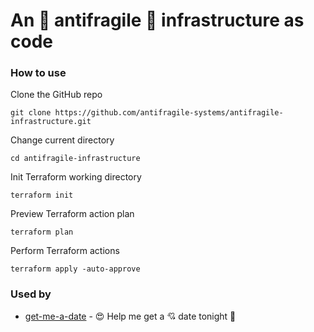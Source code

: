 # An :hatching_chick: antifragile :office: infrastructure as code

### How to use
Clone the GitHub repo
```
git clone https://github.com/antifragile-systems/antifragile-infrastructure.git
```

Change current directory
```
cd antifragile-infrastructure
```

Init Terraform working directory
```
terraform init
```

Preview Terraform action plan
```
terraform plan
```

Perform Terraform actions
```
terraform apply -auto-approve
```

### Used by
* [get-me-a-date](https://github.com/hfreire/get-me-a-date) - :heart_eyes: Help me get a :cupid: date tonight :first_quarter_moon_with_face:
